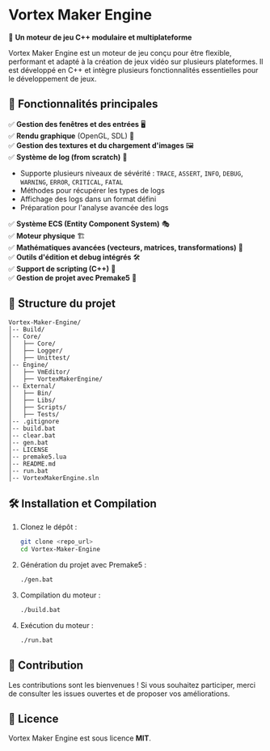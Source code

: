 # Vortex Maker Engine

🚀 **Un moteur de jeu C++ modulaire et multiplateforme**

Vortex Maker Engine est un moteur de jeu conçu pour être flexible, performant et adapté à la création de jeux vidéo sur plusieurs plateformes. Il est développé en C++ et intègre plusieurs fonctionnalités essentielles pour le développement de jeux.

## 📌 Fonctionnalités principales

✅ **Gestion des fenêtres et des entrées** 🖥️  
✅ **Rendu graphique** (OpenGL, SDL) 🎨  
✅ **Gestion des textures et du chargement d'images** 🖼️  
✅ **Système de log (from scratch)** 📝  
   - Supporte plusieurs niveaux de sévérité : `TRACE`, `ASSERT`, `INFO`, `DEBUG`, `WARNING`, `ERROR`, `CRITICAL`, `FATAL`
   - Méthodes pour récupérer les types de logs
   - Affichage des logs dans un format défini
   - Préparation pour l'analyse avancée des logs

✅ **Système ECS (Entity Component System)** 🎭  
✅ **Moteur physique** 🏗️  
✅ **Mathématiques avancées (vecteurs, matrices, transformations)** 📐  
✅ **Outils d'édition et debug intégrés** 🛠️  
✅ **Support de scripting (C++)** 🔄  
✅ **Gestion de projet avec Premake5** 🔧  

## 📂 Structure du projet

```
Vortex-Maker-Engine/
│-- Build/
│-- Core/
│   ├── Core/
│   ├── Logger/
│   ├── Unittest/
│-- Engine/
│   ├── VmEditor/
│   ├── VortexMakerEngine/
│-- External/
│   ├── Bin/
│   ├── Libs/
│   ├── Scripts/
│   ├── Tests/
│-- .gitignore
│-- build.bat
│-- clear.bat
│-- gen.bat
│-- LICENSE
│-- premake5.lua
│-- README.md
│-- run.bat
│-- VortexMakerEngine.sln
```

## 🛠️ Installation et Compilation

1. Clonez le dépôt :
   ```sh
   git clone <repo_url>
   cd Vortex-Maker-Engine
   ```
2. Génération du projet avec Premake5 :
   ```sh
   ./gen.bat
   ```
3. Compilation du moteur :
   ```sh
   ./build.bat
   ```
4. Exécution du moteur :
   ```sh
   ./run.bat
   ```

## 📢 Contribution
Les contributions sont les bienvenues ! Si vous souhaitez participer, merci de consulter les issues ouvertes et de proposer vos améliorations.

## 📜 Licence
Vortex Maker Engine est sous licence **MIT**.
